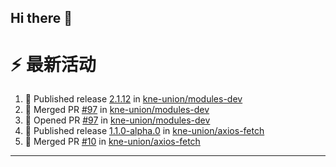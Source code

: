 ## Hi there 👋

<!--

**Here are some ideas to get you started:**

🙋‍♀️ A short introduction - what is your organization all about?
🌈 Contribution guidelines - how can the community get involved?
👩‍💻 Useful resources - where can the community find your docs? Is there anything else the community should know?
🍿 Fun facts - what does your team eat for breakfast?
🧙 Remember, you can do mighty things with the power of [Markdown](https://docs.github.com/github/writing-on-github/getting-started-with-writing-and-formatting-on-github/basic-writing-and-formatting-syntax)
-->


# ⚡ 最新活动

<!--START_SECTION:activity-->
1. 🚀 Published release [2.1.12](https://github.com/kne-union/modules-dev/releases/tag/2.1.12) in [kne-union/modules-dev](https://github.com/kne-union/modules-dev)
2. 🎉 Merged PR [#97](https://github.com/kne-union/modules-dev/pull/97) in [kne-union/modules-dev](https://github.com/kne-union/modules-dev)
3. 💪 Opened PR [#97](https://github.com/kne-union/modules-dev/pull/97) in [kne-union/modules-dev](https://github.com/kne-union/modules-dev)
4. 🚀 Published release [1.1.0-alpha.0](https://github.com/kne-union/axios-fetch/releases/tag/1.1.0-alpha.0) in [kne-union/axios-fetch](https://github.com/kne-union/axios-fetch)
5. 🎉 Merged PR [#10](https://github.com/kne-union/axios-fetch/pull/10) in [kne-union/axios-fetch](https://github.com/kne-union/axios-fetch)
<!--END_SECTION:activity-->

---
